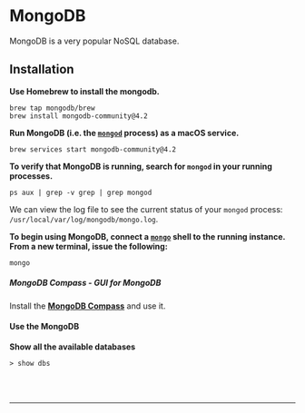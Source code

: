 # MongoDB 

MongoDB is a very popular NoSQL database.

## Installation

**Use Homebrew to install the mongodb.**

```shell
brew tap mongodb/brew
brew install mongodb-community@4.2
```



**Run MongoDB (i.e. the [`mongod`](https://docs.mongodb.com/manual/reference/program/mongod/#bin.mongod) process) as a macOS service.**

```shell
brew services start mongodb-community@4.2
```



**To verify that MongoDB is running, search for `mongod` in your running processes.**

```shell
ps aux | grep -v grep | grep mongod
```

We can view the log file to see the current status of your `mongod` process: `/usr/local/var/log/mongodb/mongo.log`.



**To begin using MongoDB, connect a [`mongo`](https://docs.mongodb.com/manual/reference/program/mongo/#bin.mongo) shell to the running instance. From a new terminal, issue the following:**

```shell
mongo
```

##### MongoDB Compass - GUI for MongoDB

Install the **[MongoDB Compass](https://www.mongodb.com/download-center/compass)** and use it.

#### Use the MongoDB

**Show all the available databases**

```
> show dbs
```



<br>

<br>

---

